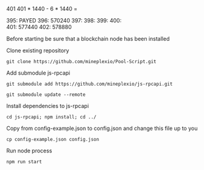 401
401 * 1440 - 6 * 1440 =  

395: PAYED
396: 570240
397:
398:
399:
400:  
401: 577440
402: 578880

Before starting be sure that a blockchain node has been installed 

Clone existing repository
<pre><code>git clone https://github.com/mineplexio/Pool-Script.git</code></pre>

Add submodule js-rpcapi 
<pre><code>git submodule add https://github.com/mineplexio/js-rpcapi.git</code></pre>
<pre><code>git submodule update --remote</code></pre>

Install dependencies to js-rpcapi
<pre><code>cd js-rpcapi; npm install; cd ../</code></pre>

Copy from config-example.json to config.json and change this file up to you
<pre><code>cp config-example.json config.json</code></pre>

Run node process
<pre><code>npm run start</code></pre>
